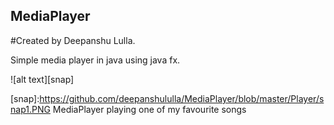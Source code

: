 ## MediaPlayer

#Created by Deepanshu Lulla.

Simple media player in java using java fx. 

![alt text][snap]

[snap]:https://github.com/deepanshululla/MediaPlayer/blob/master/Player/snap1.PNG MediaPlayer playing one of my favourite songs




